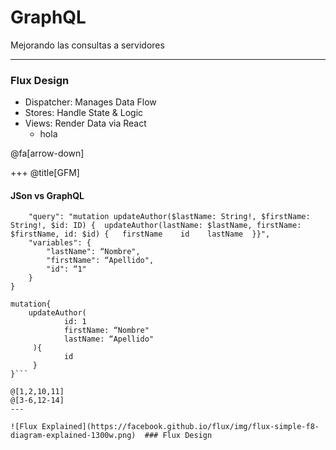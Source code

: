 
# GraphQL

Mejorando las consultas a servidores

---

### Flux Design

- Dispatcher: Manages Data Flow
- Stores: Handle State & Logic
- Views: Render Data via React
  -  hola
  
@fa[arrow-down]

+++
@title[GFM]

#### JSon vs GraphQL

```{
	"query": "mutation updateAuthor($lastName: String!, $firstName: String!, $id: ID) {  updateAuthor(lastName: $lastName, firstName: $firstName, id: $id) {   firstName    id    lastName  }}",
	"variables": {
		"lastName": “Nombre",
		"firstName": “Apellido",
		"id": “1"
	}
}

mutation{
  	updateAuthor(
    		id: 1
    		firstName: “Nombre"
    		lastName: “Apellido"
 	 ){
    		id
 	 }
}```

@[1,2,10,11]
@[3-6,12-14]
---

![Flux Explained](https://facebook.github.io/flux/img/flux-simple-f8-diagram-explained-1300w.png)  ### Flux Design
